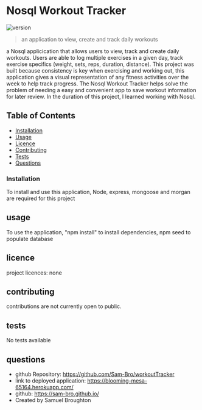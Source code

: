 
# Nosql Workout Tracker
![version](https://img.shields.io/badge/version-2.3-blue)

> an application to view, create and track daily workouts 

a Nosql applicication that allows users to view, track and create daily workouts. Users are able to log multiple exercises in a given day, track exercise specifics (weight, sets, reps, duration, distance). This project was built because consistency is key when exercising and working out, this application gives a visual representation of any fitness activities over the week to help track progress. The Nosql Workout Tracker helps solve the problem of needing a easy and convenient app to save workout information for later review. In the duration of this project, I learned working with Nosql.

## Table of Contents

- [Installation](#Installation)
- [Usage](#Usage)
- [Licence](#Licence)
- [Contributing](#Contributing)
- [Tests](#tests)
- [Questions](#questions)


### Installation
To install and use this application, Node, express, mongoose and morgan are required for this project

## usage
To use the application, "npm install" to install dependencies, npm seed to populate database

## licence
project licences: 
 none

## contributing
contributions are not currently open to public.

## tests
No tests available

## questions
  - github Repository: https://github.com/Sam-Bro/workoutTracker
  - link to deployed application: https://blooming-mesa-65164.herokuapp.com/
  - github: https://sam-bro.github.io/
  - Created by Samuel Broughton
    
